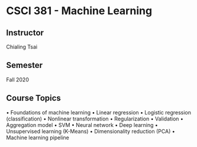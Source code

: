 # CSCI 381 - Machine Learning

## Instructor 
Chialing Tsai

## Semester
Fall 2020

## Course Topics
• Foundations of machine learning
• Linear regression
• Logistic regression (classification)
• Nonlinear transformation
• Regularization
• Validation
• Aggregation model
• SVM
• Neural network
• Deep learning
• Unsupervised learning (K-Means)
• Dimensionality reduction (PCA)
• Machine learning pipeline
